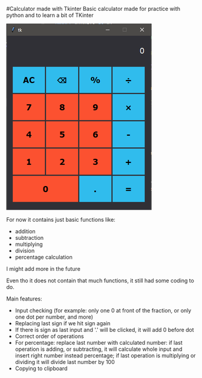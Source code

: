 #Calculator made with Tkinter
Basic calculator made for practice with python and to learn a bit of TKinter

![preview picture](preview.png "Preview picture")

For now it contains just basic functions like:
- addition
- subtraction
- multiplying
- division
- percentage calculation

I might add more in the future

Even tho it does not contain that much functions, it still had some coding to do.

Main features:
- Input checking (for example: only one 0 at front of the fraction, or only one dot per number, and more)
- Replacing last sign if we hit sign again
- If there is sign as last input and '.' will be clicked, it will add 0 before dot
- Correct order of operations
- For percentage: replace last number with calculated number: if last operation is adding, or subtracting, it will calculate whole input and insert right number instead percentage; if last operation is multiplying or dividing it will divide last number by 100
- Copying to clipboard